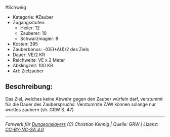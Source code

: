 #Schweig  
- Kategorie: #Zauber  
- Zugangsstufen:  
  - Heiler: 12  
  - Zauberer: 10  
  - Schwarzmagier: 8  
- Kosten: 395  
- Zauberbonus: -(GEI+AU)/2 des Ziels  
- Dauer: VE/2 KR  
- Reichweite: VE x 2 Meter  
- Abklingzeit: 100 KR  
- Art: Zielzauber     

## Beschreibung:
Das Ziel, welches keine Abwehr gegen den Zauber würfeln darf, verstummt für die Dauer des Zauberspruchs. Verstummte ZAW können solange nur wortlos zaubern (sh. GRW S. 47).


___
*Fanwerk für [Dungeonslayers](https://www.dungeonslayers.net/) (C) Christian Kennig | Quelle: GRW | Lizenz: [CC-BY-NC-SA 4.0](https://creativecommons.org/licenses/by-nc-sa/4.0/deed.de)*